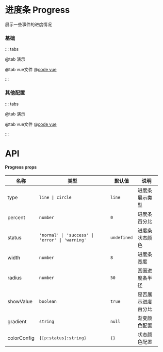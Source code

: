 # 进度条 Progress

展示一些事件的进度情况

### 基础

::: tabs

@tab 演示
<ProgressDemo1></ProgressDemo1>

@tab vue文件
@[code vue](ProgressDemo1.vue)

:::

### 其他配置

::: tabs

@tab 演示
<ProgressDemo2></ProgressDemo2>

@tab vue文件
@[code vue](ProgressDemo2.vue)

:::

# API
#### Progress props
| 名称          | 类型                                              | 默认值         | 说明        |
|-------------|-------------------------------------------------|-------------|-----------|
| type        | `line \| circle`                                | `line`      | 进度条展示类型   |
| percent     | `number`                                        | `0`         | 进度条百分比    |
| status      | `'normal' \| 'success' \| 'error' \| 'warning'` | `undefined` | 进度条状态颜色   |
| width       | `number`                                        | `8`         | 进度条宽度     |
| radius      | `number`                                        | `50`        | 圆圈进度条半径   |
| showValue   | `boolean`                                       | `true`      | 是否展示进度百分比 |
| gradient    | `string`                                        | `null`      | 渐变颜色配置    |
| colorConfig | `{[p:status]:string}`                           | `{}`        | 状态颜色配置    |

